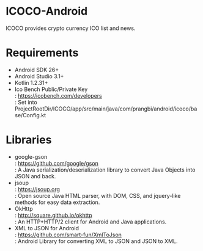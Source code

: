 # ICOCO-Android
ICOCO provides crypto currency ICO list and news.

# Requirements
* Android SDK 26+
* Android Studio 3.1+
* Kotlin 1.2.31+
* Ico Bench Public/Private Key \
  : https://icobench.com/developers \
  : Set into ProjectRootDir/ICOCO/app/src/main/java/com/prangbi/android/icoco/base/Config.kt

# Libraries
* google-gson \
  : https://github.com/google/gson \
  : A Java serialization/deserialization library to convert Java Objects into JSON and back.
* jsoup \
  : https://jsoup.org \
  : Open source Java HTML parser, with DOM, CSS, and jquery-like methods for easy data extraction.
* OkHttp \
  : http://square.github.io/okhttp \
  : An HTTP+HTTP/2 client for Android and Java applications.
* XML to JSON for Android \
  : https://github.com/smart-fun/XmlToJson \
  : Android Library for converting XML to JSON and JSON to XML.
